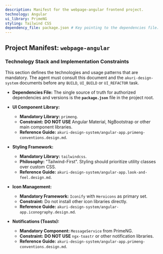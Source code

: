 ```yaml
---
description: Manifest for the webpage-angular frontend project.
technology: Angular
ui_library: PrimeNG
styling: Tailwind CSS
dependency_file: package.json # Key pointing to the dependencies file.
---
```


## Project Manifest: `webpage-angular`

### Technology Stack and Implementation Constraints

This section defines the technologies and usage patterns that are mandatory. The agent must consult this document and the `akuri-design-system` documents before any `BUILD`, `UI_BUILD` or `UI_REFACTOR` task.

-   **Dependencies File:** The single source of truth for authorized dependencies and versions is the **`package.json`** file in the project root.

-   **UI Component Library:**
    -   **Mandatory Library:** `primeng`.
    -   **Constraint:** **DO NOT USE** Angular Material, NgBootstrap or other main component libraries.
    -   **Reference Guide:** `akuri-design-system/angular-app.primeng-conventions.design.md`.

-   **Styling Framework:**
    -   **Mandatory Library:** `tailwindcss`.
    -   **Philosophy:** "Tailwind-First". Styling should prioritize utility classes over custom CSS.
    -   **Reference Guide:** `akuri-design-system/angular-app.look-and-feel.design.md`.

-   **Icon Management:**
    -   **Mandatory Framework:** `Iconify` with `Heroicons` as primary set.
    -   **Constraint:** Do not install other icon libraries directly.
    -   **Reference Guide:** `akuri-design-system/angular-app.iconography.design.md`.

-   **Notifications (Toasts):**
    -   **Mandatory Component:** `MessageService` from PrimeNG.
    -   **Constraint:** **DO NOT USE** `ngx-toastr` or other notification libraries.
    -   **Reference Guide:** `akuri-design-system/angular-app.primeng-conventions.design.md`.